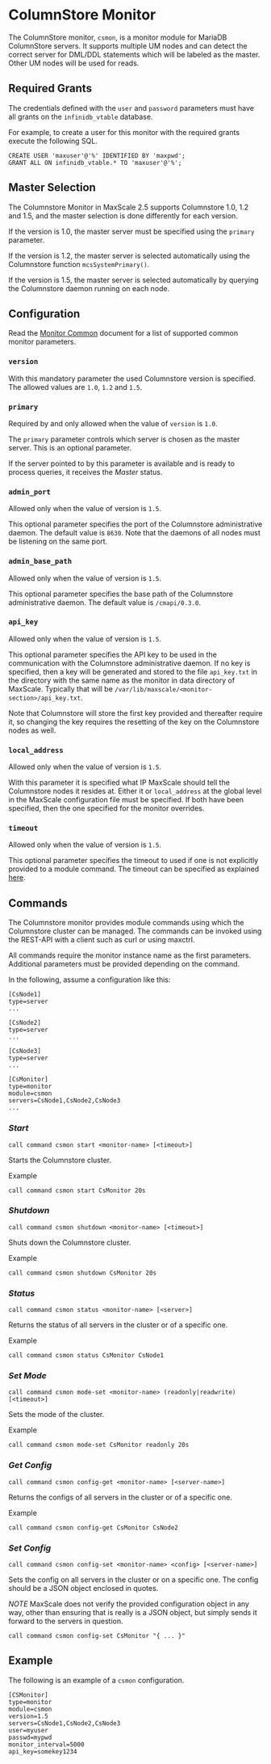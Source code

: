 # ColumnStore Monitor

The ColumnStore monitor, `csmon`, is a monitor module for MariaDB ColumnStore
servers. It supports multiple UM nodes and can detect the correct server for
DML/DDL statements which will be labeled as the master. Other UM nodes will be
used for reads.

## Required Grants

The credentials defined with the `user` and `password` parameters must have all
grants on the `infinidb_vtable` database.

For example, to create a user for this monitor with the required grants execute
the following SQL.

```
CREATE USER 'maxuser'@'%' IDENTIFIED BY 'maxpwd';
GRANT ALL ON infinidb_vtable.* TO 'maxuser'@'%';
```

## Master Selection

The Columnstore Monitor in MaxScale 2.5 supports Columnstore 1.0, 1.2 and 1.5,
and the master selection is done differently for each version.

If the version is 1.0, the master server must be specified using the `primary`
parameter.

If the version is 1.2, the master server is selected automatically using
the Columnstore function `mcsSystemPrimary()`.

If the version is 1.5, the master server is selected automatically by
querying the Columnstore daemon running on each node.

## Configuration

Read the [Monitor Common](Monitor-Common.md) document for a list of supported
common monitor parameters.

### `version`

With this mandatory parameter the used Columnstore version is specified.
The allowed values are `1.0`, `1.2` and `1.5`.

### `primary`

Required by and only allowed when the value of `version` is `1.0`.

The `primary` parameter controls which server is chosen as the master
server. This is an optional parameter.

If the server pointed to by this parameter is available and is ready to process
queries, it receives the _Master_ status.

### `admin_port`

Allowed only when the value of version is `1.5`.

This optional parameter specifies the port of the Columnstore administrative
daemon. The default value is `8630`. Note that the daemons of all nodes must
be listening on the same port.

### `admin_base_path`

Allowed only when the value of version is `1.5`.

This optional parameter specifies the base path of the Columnstore
administrative daemon. The default value is `/cmapi/0.3.0`.

### `api_key`

Allowed only when the value of version is `1.5`.

This optional parameter specifies the API key to be used in the
communication with the Columnstore administrative daemon. If no
key is specified, then a key will be generated and stored to the
file `api_key.txt` in the directory with the same name as the
monitor in data directory of MaxScale. Typically that will
be `/var/lib/maxscale/<monitor-section>/api_key.txt`.

Note that Columnstore will store the first key provided and
thereafter require it, so changing the key requires the
resetting of the key on the Columnstore nodes as well.

### `local_address`

Allowed only when the value of version is `1.5`.

With this parameter it is specified what IP MaxScale should
tell the Columnstore nodes it resides at. Either it or
`local_address` at the global level in the MaxScale
configuration file must be specified. If both have been
specified, then the one specified for the monitor overrides.

### `timeout`

Allowed only when the value of version is `1.5`.

This optional parameter specifies the timeout to used if one
is not explicitly provided to a module command. The timeout
can be specified as explained
[here](../Getting-Started/Configuration-Guide.md#durations).

## Commands

The Columnstore monitor provides module commands using which the Columnstore
cluster can be managed. The commands can be invoked using the REST-API with
a client such as curl or using maxctrl.

All commands require the monitor instance name as the first parameters.
Additional parameters must be provided depending on the command.

In the following, assume a configuration like this:
```
[CsNode1]
type=server
...

[CsNode2]
type=server
...

[CsNode3]
type=server
...

[CsMonitor]
type=monitor
module=csmon
servers=CsNode1,CsNode2,CsNode3
...

```

### _Start_
```
call command csmon start <monitor-name> [<timeout>]
```
Starts the Columnstore cluster.

Example
```
call command csmon start CsMonitor 20s
```

### _Shutdown_
```
call command csmon shutdown <monitor-name> [<timeout>]
```
Shuts down the Columnstore cluster.

Example
```
call command csmon shutdown CsMonitor 20s
```

### _Status_
```
call command csmon status <monitor-name> [<server>]
```
Returns the status of all servers in the cluster or of
a specific one.

Example
```
call command csmon status CsMonitor CsNode1
```

### _Set Mode_
```
call command csmon mode-set <monitor-name> (readonly|readwrite) [<timeout>]
```
Sets the mode of the cluster.

Example
```
call command csmon mode-set CsMonitor readonly 20s
```

### _Get Config_
```
call command csmon config-get <monitor-name> [<server-name>]
```
Returns the configs of all servers in the cluster or of a specific one.

Example
```
call command csmon config-get CsMonitor CsNode2
```

### _Set Config_
```
call command csmon config-set <monitor-name> <config> [<server-name>]
```
Sets the config on all servers in the cluster or on a specific one.
The config should be a JSON object enclosed in quotes.

*NOTE* MaxScale does not verify the provided configuration object in
any way, other than ensuring that is really is a JSON object, but
simply sends it forward to the servers in question.

```
call command csmon config-set CsMonitor "{ ... }"
```

## Example

The following is an example of a `csmon` configuration.

```
[CSMonitor]
type=monitor
module=csmon
version=1.5
servers=CsNode1,CsNode2,CsNode3
user=myuser
passwd=mypwd
monitor_interval=5000
api_key=somekey1234
```
